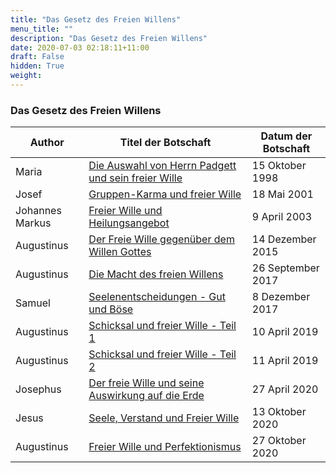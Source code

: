 ```yaml
---
title: "Das Gesetz des Freien Willens"
menu_title: ""
description: "Das Gesetz des Freien Willens"
date: 2020-07-03 02:18:11+11:00
draft: False
hidden: True
weight:
---
```

### Das Gesetz des Freien Willens

**Author** | **Titel der Botschaft** | **Datum der Botschaft**
---|---|---
Maria | [Die Auswahl von Herrn Padgett und sein freier Wille](/aktuelle-botschaften/aktuelle-botschaften-in-reihenfolge-des-datums/aktuelle-botschaften-1995-1999/die-auswahl-von-herrn-padgett-und-sein-freier-wille-ar-maria-15-oktober-1998/) | 15 Oktober 1998
Josef | [Gruppen-Karma und freier Wille](/aktuelle-botschaften/aktuelle-botschaften-in-reihenfolge-des-datums/aktuelle-botschaften-2001/gruppenkarma-und-freier-wille-ks-josef-18-mai-2001/) | 18 Mai 2001
Johannes Markus | [Freier Wille und Heilungsangebot](/aktuelle-botschaften/aktuelle-botschaften-in-reihenfolge-des-datums/aktuelle-botschaften-2003/freier-wille-und-heilungsangebot-hr-johannes-markus-9-april-2003/) | 9 April 2003
Augustinus | [Der Freie Wille gegenüber dem Willen Gottes](/aktuelle-botschaften/aktuelle-botschaften-in-reihenfolge-des-datums/aktuelle-botschaften-2015/der-freie-wille-gegenueber-dem-willen-gottes-af-augustinus-14-dezember-2015/) | 14 Dezember 2015
Augustinus | [Die Macht des freien Willens](/aktuelle-botschaften/aktuelle-botschaften-in-reihenfolge-des-datums/aktuelle-botschaften-2017/die-macht-des-freien-willens-af-augustinus-26-september-2017/) | 26 September 2017
Samuel | [Seelenentscheidungen - Gut und Böse](/aktuelle-botschaften/aktuelle-botschaften-in-reihenfolge-des-datums/aktuelle-botschaften-2017/seelenentscheidungen-gut-und-boese-af-samuel-8-dezember-2017/) | 8 Dezember 2017
Augustinus | [Schicksal und freier Wille - Teil 1](/aktuelle-botschaften/aktuelle-botschaften-in-reihenfolge-des-datums/aktuelle-botschaften-2019/schicksal-und-freier-wille-teil-1-af-augustinus-10-april-2019/) | 10 April 2019
Augustinus | [Schicksal und freier Wille - Teil 2](/aktuelle-botschaften/aktuelle-botschaften-in-reihenfolge-des-datums/aktuelle-botschaften-2019/schicksal-und-freier-wille-teil-2-af-augustinus-11-april-2019/) | 11 April 2019
Josephus | [Der freie Wille und seine Auswirkung auf die Erde](/aktuelle-botschaften/aktuelle-botschaften-in-reihenfolge-des-datums/aktuelle-botschaften-2020/der-freie-wille-und-seine-auswirkung-auf-die-erde-af-josephus-27-april-2020/) | 27 April 2020
Jesus | [Seele, Verstand und Freier Wille](/aktuelle-botschaften/aktuelle-botschaften-in-reihenfolge-des-datums/aktuelle-botschaften-2020/seele-verstand-und-freier-wille-af-jesus-13-oktober-2020/) | 13 Oktober 2020
Augustinus | [Freier Wille und Perfektionismus](/aktuelle-botschaften/aktuelle-botschaften-in-reihenfolge-des-datums/aktuelle-botschaften-2020/freier-wille-und-perfektionismus-af-augustinus-27-oktober-2020/) | 27 Oktober 2020
